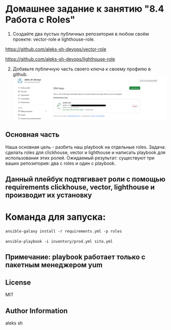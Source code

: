 # Домашнее задание к занятию "8.4 Работа с Roles"


1. Создайте два пустых публичных репозитория в любом своём проекте: vector-role и lighthouse-role.  

https://github.com/aleks-sh-devops/vector-role  

https://github.com/aleks-sh-devops/lighthouse-role  


2. Добавьте публичную часть своего ключа к своему профилю в github.
![key](pic1.png)  

## Основная часть

Наша основная цель - разбить наш playbook на отдельные roles. Задача: сделать roles для clickhouse, vector и lighthouse и написать playbook для использования этих ролей. Ожидаемый результат: существуют три ваших репозитория: два с roles и один с playbook.

## Данный плейбук подтягивает роли с помощью requirements clickhouse, vector, lighthouse и производит их установку

# Команда для запуска:  
```
ansible-galaxy install -r requirements.yml -p roles

ansible-playbook -i inventory/prod.yml site.yml
```

## Примечание: playbook работает только с пакетным менеджером yum  

License
-------

MIT

Author Information
------------------

aleks sh
